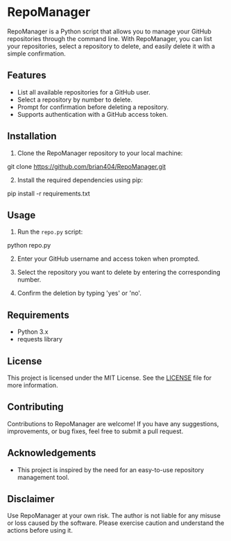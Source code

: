 # RepoManager

RepoManager is a Python script that allows you to manage your GitHub repositories through the command line. With RepoManager, you can list your repositories, select a repository to delete, and easily delete it with a simple confirmation.

## Features

- List all available repositories for a GitHub user.
- Select a repository by number to delete.
- Prompt for confirmation before deleting a repository.
- Supports authentication with a GitHub access token.

## Installation

1. Clone the RepoManager repository to your local machine:

git clone https://github.com/brian404/RepoManager.git


2. Install the required dependencies using pip:

pip install -r requirements.txt


## Usage

1. Run the `repo.py` script:

python repo.py


2. Enter your GitHub username and access token when prompted.

3. Select the repository you want to delete by entering the corresponding number.

4. Confirm the deletion by typing 'yes' or 'no'.

## Requirements

- Python 3.x
- requests library

## License

This project is licensed under the MIT License. See the [LICENSE](LICENSE) file for more information.

## Contributing

Contributions to RepoManager are welcome! If you have any suggestions, improvements, or bug fixes, feel free to submit a pull request.

## Acknowledgements

- This project is inspired by the need for an easy-to-use repository management tool.

## Disclaimer
Use RepoManager at your own risk. The author is not liable for any misuse or loss caused by the software. Please exercise caution and understand the actions before using it.